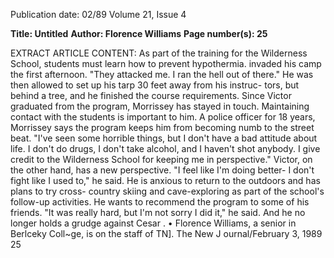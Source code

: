 Publication date: 02/89
Volume 21, Issue 4

**Title:  Untitled**
**Author: Florence Williams**
**Page number(s): 25**

EXTRACT ARTICLE CONTENT:
As part of the training for the Wilderness School, students 
must learn how to prevent hypothermia. 
invaded his camp the first afternoon. 
"They attacked me. I ran the hell out of 
there." He was then allowed to set up 
his tarp 30 feet away from his instruc-
tors, but behind a tree, and he finished 
the course requirements. 
Since Victor graduated from the 
program, Morrissey has stayed in 
touch. Maintaining contact with the 
students is important to him. A police 
officer for 18 years, Morrissey says the 
program keeps him from becoming 
numb to the street beat. "I've seen 
some horrible things, but I don't have a 
bad attitude about life. I don't do 
drugs, I don't take alcohol, and I 
haven't shot anybody. I give credit to 
the Wilderness School for keeping me 
in perspective." 
Victor, on the other hand, has a new 
perspective. "I feel like I'm doing 
better- I don't fight like I used to," he 
said. He is anxious to return to the 
outdoors and has plans to try cross-
country skiing and cave-exploring as 
part of the school's follow-up activities. 
He wants to recommend the program 
to some of his friends. "It was really 
hard, but I'm not sorry I did it," he 
said. And he no longer holds a grudge 
against Cesar . 
• 
Florence Williams, a senior in Berlceky 
Coll~ge, is on the staff of TN]. 
The New J ournal/February 3, 1989 25